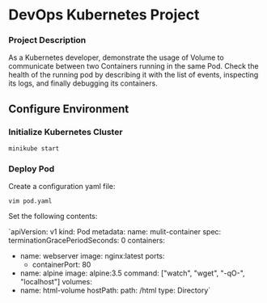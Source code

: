 # DevOps Kubernetes Project
### Project Description
As a Kubernetes developer, demonstrate the usage of Volume to communicate between two Containers running in the same Pod. 
Check the health of the running pod by describing it with the list of events, inspecting its logs, and finally debugging its containers.

## Configure Environment
### Initialize Kubernetes Cluster

`minikube start`

### Deploy Pod
Create a configuration yaml file:

`vim pod.yaml`

Set the following contents:

`apiVersion: v1
kind: Pod
metadata:
  name: mulit-container
spec: 
  terminationGracePeriodSeconds: 0
  containers:
  - name: webserver
    image: nginx:latest
    ports:
    - containerPort: 80
  - name: alpine
    image: alpine:3.5
    command: ["watch", "wget", "-qO-", "localhost"]
  volumes:
  - name: html-volume
    hostPath:
      path: /html
      type: Directory`
